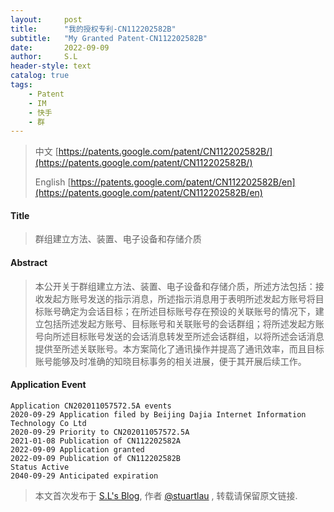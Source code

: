 ```yaml
---
layout:     post
title:      "我的授权专利-CN112202582B"
subtitle:   "My Granted Patent-CN112202582B"
date:       2022-09-09
author:     S.L
header-style: text
catalog: true
tags:
    - Patent
    - IM
    - 快手
    - 群
---
```

> 中文 [https://patents.google.com/patent/CN112202582B/](https://patents.google.com/patent/CN112202582B/)
>
> English [https://patents.google.com/patent/CN112202582B/en](https://patents.google.com/patent/CN112202582B/en)

#### Title
> 群组建立方法、装置、电子设备和存储介质









#### Abstract
> 本公开关于群组建立方法、装置、电子设备和存储介质，所述方法包括：接收发起方账号发送的指示消息，所述指示消息用于表明所述发起方账号将目标账号确定为会话目标；在所述目标账号存在预设的关联账号的情况下，建立包括所述发起方账号、目标账号和关联账号的会话群组；将所述发起方账号向所述目标账号发送的会话消息转发至所述会话群组，以将所述会话消息提供至所述关联账号。本方案简化了通讯操作并提高了通讯效率，而且目标账号能够及时准确的知晓目标事务的相关进展，便于其开展后续工作。









#### Application Event
```
Application CN202011057572.5A events 
2020-09-29 Application filed by Beijing Dajia Internet Information Technology Co Ltd
2020-09-29 Priority to CN202011057572.5A
2021-01-08 Publication of CN112202582A
2022-09-09 Application granted
2022-09-09 Publication of CN112202582B
Status Active
2040-09-29 Anticipated expiration
```
> 本文首次发布于 [S.L's Blog](http://elsef.com), 作者 [@stuartlau](http://github.com/stuartlau) ,
转载请保留原文链接.
